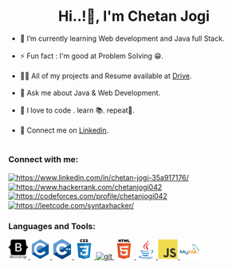 
<h1 align = "center">Hi..!👋, I'm Chetan Jogi</h1>
<!-- <h3 align="center">A Self-Taught Java Developer from India</h3>
<img align="left" width="47%" src="https://github-readme-stats.vercel.app/api?username=chetanjogi&theme=kacho_ga&show_icons=true" />
<img align="left" width="47%" src="https://github-readme-stats.vercel.app/api/top-langs/?username=chetanjogi&layout=compact" /> <br> <br> -->

 - 🌱 I’m currently learning Web development and Java full Stack. <br> <br>
 - ⚡ Fun fact : I'm good at Problem Solving 😁.<br><br>
 - 👨‍💻 All of my projects and Resume available at [Drive](https://drive.google.com/file/d/1DBLuP5TEhQvlJRspvhXNhUI0FkzEvrPm/view).<br><br>
 - 💬 Ask me about Java & Web Development.<br><br>
 - 💞️ I love to code . learn 📚. repeat🚀. <br><br>
 - 🔗 Connect me on [Linkedin](https://www.linkedin.com/mwlite/in/chetan-jogi-35a917176).<br><br> 
 

 
<h3 align="left">Connect with me:</h3>
<p align="left">
<a href="https://linkedin.com/in/https://www.linkedin.com/in/chetan-jogi-35a917176/" target="blank"><img align="center" src="https://raw.githubusercontent.com/rahuldkjain/github-profile-readme-generator/master/src/images/icons/Social/linked-in-alt.svg" alt="https://www.linkedin.com/in/chetan-jogi-35a917176/" height="30" width="40" /></a>
<a href="https://www.hackerrank.com/https://www.hackerrank.com/chetanjogi042" target="blank"><img align="center" src="https://raw.githubusercontent.com/rahuldkjain/github-profile-readme-generator/master/src/images/icons/Social/hackerrank.svg" alt="https://www.hackerrank.com/chetanjogi042" height="30" width="40" /></a>
<a href="https://codeforces.com/profile/https://codeforces.com/profile/chetanjogi042" target="blank"><img align="center" src="https://raw.githubusercontent.com/rahuldkjain/github-profile-readme-generator/master/src/images/icons/Social/codeforces.svg" alt="https://codeforces.com/profile/chetanjogi042" height="30" width="40" /></a>
<a href="https://www.leetcode.com/https://leetcode.com/syntaxhacker/" target="blank"><img align="center" src="https://raw.githubusercontent.com/rahuldkjain/github-profile-readme-generator/master/src/images/icons/Social/leet-code.svg" alt="https://leetcode.com/syntaxhacker/" height="30" width="40" /></a>
</p>

<h3 align="left">Languages and Tools:</h3>
<p align="left"> <a href="https://getbootstrap.com" target="_blank" rel="noreferrer"> <img src="https://raw.githubusercontent.com/devicons/devicon/master/icons/bootstrap/bootstrap-plain-wordmark.svg" alt="bootstrap" width="40" height="40"/> </a> <a href="https://www.cprogramming.com/" target="_blank" rel="noreferrer"> <img src="https://raw.githubusercontent.com/devicons/devicon/master/icons/c/c-original.svg" alt="c" width="40" height="40"/> </a> <a href="https://www.w3schools.com/cpp/" target="_blank" rel="noreferrer"> <img src="https://raw.githubusercontent.com/devicons/devicon/master/icons/cplusplus/cplusplus-original.svg" alt="cplusplus" width="40" height="40"/> </a> <a href="https://www.w3schools.com/css/" target="_blank" rel="noreferrer"> <img src="https://raw.githubusercontent.com/devicons/devicon/master/icons/css3/css3-original-wordmark.svg" alt="css3" width="40" height="40"/> </a> <a href="https://git-scm.com/" target="_blank" rel="noreferrer"> <img src="https://www.vectorlogo.zone/logos/git-scm/git-scm-icon.svg" alt="git" width="40" height="40"/> </a> <a href="https://www.w3.org/html/" target="_blank" rel="noreferrer"> <img src="https://raw.githubusercontent.com/devicons/devicon/master/icons/html5/html5-original-wordmark.svg" alt="html5" width="40" height="40"/> </a> <a href="https://www.java.com" target="_blank" rel="noreferrer"> <img src="https://raw.githubusercontent.com/devicons/devicon/master/icons/java/java-original.svg" alt="java" width="40" height="40"/> </a> <a href="https://developer.mozilla.org/en-US/docs/Web/JavaScript" target="_blank" rel="noreferrer"> <img src="https://raw.githubusercontent.com/devicons/devicon/master/icons/javascript/javascript-original.svg" alt="javascript" width="40" height="40"/> </a> <a href="https://www.mysql.com/" target="_blank" rel="noreferrer"> <img src="https://raw.githubusercontent.com/devicons/devicon/master/icons/mysql/mysql-original-wordmark.svg" alt="mysql" width="40" height="40"/> </a> </p>
